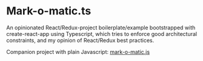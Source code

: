 # Mark-o-matic.ts

An opinionated React/Redux-project boilerplate/example bootstrapped with create-react-app using Typescript, which tries 
to enforce good architectural constraints, and my opinion of React/Redux best practices.

Companion project with plain Javascript: [mark-o-matic.js](https://github.com/markoandersson/mark-o-matic.js)

